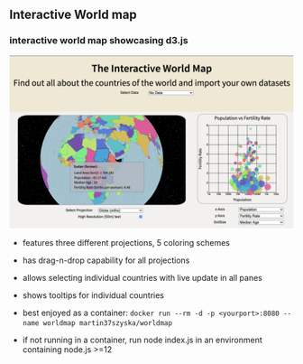 ## Interactive World map
### interactive world map showcasing d3.js

![World Map Screenshot](https://github.com/Mar111tiN/WorldMap/blob/master/worldmap-shot.png?raw=true)

+ features three different projections, 5 coloring schemes

+ has drag-n-drop capability for all projections
+ allows selecting individual countries with live update in all panes
+ shows tooltips for individual countries

+ best enjoyed as a container:
`docker run --rm -d -p <yourport>:8080 --name worldmap martin37szyska/worldmap`

+ if not running in a container, run node index.js in an environment containing node.js >=12




